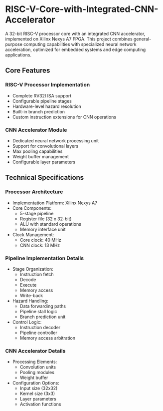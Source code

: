 # RISC-V-Core-with-Integrated-CNN-Accelerator

A 32-bit RISC-V processor core with an integrated CNN accelerator, implemented on Xilinx Nexys A7 FPGA. This project combines general-purpose computing capabilities with specialized neural network acceleration, optimized for embedded systems and edge computing applications.

## Core Features

### RISC-V Processor Implementation
- Complete RV32I ISA support
- Configurable pipeline stages
- Hardware-level hazard resolution
- Built-in branch prediction
- Custom instruction extensions for CNN operations

### CNN Accelerator Module
- Dedicated neural network processing unit
- Support for convolutional layers
- Max pooling capabilities
- Weight buffer management
- Configurable layer parameters

## Technical Specifications

### Processor Architecture
- Implementation Platform: Xilinx Nexys A7
- Core Components:
  - 5-stage pipeline
  - Register file (32 x 32-bit)
  - ALU with standard operations
  - Memory interface unit
- Clock Management:
  - Core clock: 40 MHz
  - CNN clock: 13 MHz

### Pipeline Implementation Details
- Stage Organization:
  - Instruction fetch
  - Decode
  - Execute
  - Memory access
  - Write-back
- Hazard Handling:
  - Data forwarding paths
  - Pipeline stall logic
  - Branch prediction unit
- Control Logic:
  - Instruction decoder
  - Pipeline controller
  - Memory access arbitration

### CNN Accelerator Details
- Processing Elements:
  - Convolution units
  - Pooling modules
  - Weight buffer
- Configuration Options:
  - Input size (32x32)
  - Kernel size (3x3)
  - Layer parameters
  - Activation functions
